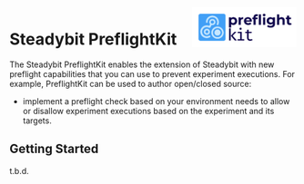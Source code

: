 <img src="./logo.png" height="70" align="right" alt="PreflightKit logo depicting a crosshair within a rounded rectangle">

# Steadybit PreflightKit

The Steadybit PreflightKit enables the extension of Steadybit with new preflight capabilities that you can use to prevent experiment executions. For example, PreflightKit can be used to author open/closed source:

- implement a preflight check based on your environment needs to allow or disallow experiment executions based on the experiment and its targets.

## Getting Started

t.b.d.
